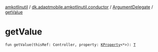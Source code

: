 [amkotlinutil](../../index.md) / [dk.adaptmobile.amkotlinutil.conductor](../index.md) / [ArgumentDelegate](index.md) / [getValue](get-value.md)

# getValue

`fun getValue(thisRef: Controller, property: `[`KProperty`](https://kotlinlang.org/api/latest/jvm/stdlib/kotlin.reflect/-k-property/index.html)`<*>): `[`T`](index.md#T)